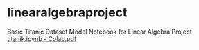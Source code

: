 # linearalgebraproject
Basic Titanic Dataset Model Notebook for Linear Algebra Project
[titanik.ipynb - Colab.pdf](https://github.com/user-attachments/files/18134442/titanik.ipynb.-.Colab.pdf)
